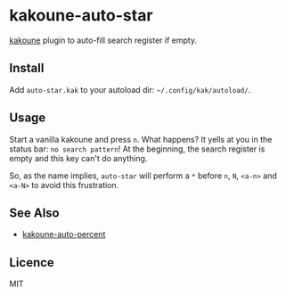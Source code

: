 # kakoune-auto-star

[kakoune](http://kakoune.org) plugin to auto-fill search register if empty.

## Install

Add `auto-star.kak` to your autoload dir: `~/.config/kak/autoload/`.

## Usage

Start a vanilla kakoune and press `n`. What happens? It yells at you
in the status bar: `no search pattern`! At the beginning, the search register
is empty and this key can't do anything.

So, as the name implies, `auto-star` will perform a `*` before `n`, `N`, `<a-n>`
and `<a-N>` to avoid this frustration.

## See Also

- [kakoune-auto-percent](https://github.com/Delapouite/kakoune-auto-star)

## Licence

MIT
